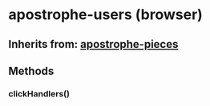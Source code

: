 # apostrophe-users (browser)
## Inherits from: [apostrophe-pieces](../apostrophe-pieces/browser-apostrophe-pieces.md)

## Methods
### clickHandlers()


